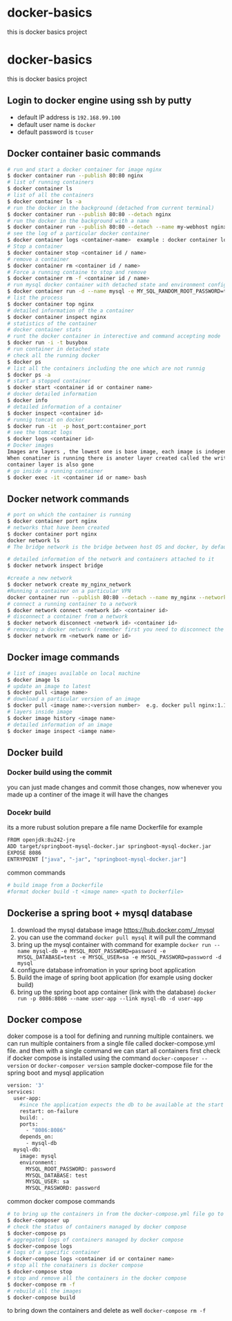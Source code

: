 # docker-basics
this is docker basics project

# docker-basics
this is docker basics project 

## Login to docker engine using ssh by putty
- default IP address is `192.168.99.100`
- default user name is `docker`
- default password is `tcuser`

## Docker container basic commands
```sh
# run and start a docker container for image nginx
$ docker container run --publish 80:80 nginx
# list of running containers
$ docker container ls
# list of all the containers
$ docker container ls -a
# run the docker in the background (detached from current terminal)
$ docker container run --publish 80:80 --detach nginx
# run the docker in the background with a name
$ docker container run --publish 80:80 --detach --name my-webhost nginx
# see the log of a particular docker container
$ docker container logs <container-name>  example : docker container logs my-webhost
# Stop a container 
$ docker container stop <container id / name>
# remove a container
$ docker container rm <container id / name>
# Force a running containe to stop and remove
$ docker container rm -f <container id / name>
# run mysql docker container with detached state and environment configuration as random password	
$ docker container run -d --name mysql -e MY_SQL_RANDOM_ROOT_PASSWORD=true mysql
# list the process 
$ docker container top nginx
# detailed information of the a container
$ docker container inspect nginx
# statistics of the container
# docker container stats
# runt the docker container in interective and command accepting mode
$ docker run -i -t busybox
# run container in detached state
# check all the running docker
$ docker ps
# list all the containers including the one which are not runnig
$ docker ps -a
# start a stopped container
$ docker start <container id or container name>
# docker detailed information
$ docker info
# detailed information of a container
$ docker inspect <container id>
# runnig tomcat on docker
$ docker run -it  -p host_port:container_port
# see the tomcat logs
$ docker logs <container id>
# Docker images
Images are layers , the lowest one is base image, each image is independent and docker pulls these one by one.
When conatiner is running there is anoter layer created called the writable container layer. when container gets off the writable
container layer is also gone
# go inside a running container
$ docker exec -it <container id or name> bash
```

## Docker network commands
```sh
# port on which the container is running
$ docker container port nginx
# networks that have been created
$ docker container port nginx
docker network ls
# The bridge network is the bridge between host OS and docker, by default all containers are attached to the host network

# detailed information of the network and containers attached to it
$ docker network inspect bridge

#create a new network
$ docker network create my_nginx_network 
#Running a container on a particular VPN
docker container run --publish 80:80 --detach --name my_nginx --network my_nginx_app nginx
# connect a running container to a network
$ docker network connect <network id> <container id>
# disconnect a container from a network
$ docker network disconnect <network id> <container id>
# removing a docker network (remember first you need to disconnect the container from this network)
$ docker network rm <network name or id>
```

## Docker image commands
```sh
# list of images available on local machine
$ docker image ls
# update an image to latest
$ docker pull <image name>
# download a particular version of an image
$ docker pull <image name>:<version number>  e.g. docker pull nginx:1.11.9
# layers inside image
$ docker image history <image name>
# detailed information of an image
$ docker image inspect <iamge name>
```

## Docker build 
### Docker build using the commit 
you can just made changes and commit those changes, now whenever you made up a continer of the image it will have the changes
### Docekr build 
its a more rubust solution prepare a file name Dockerfile
for example 
```sh
FROM openjdk:8u242-jre
ADD target/springboot-mysql-docker.jar springboot-mysql-docker.jar
EXPOSE 8086
ENTRYPOINT ["java", "-jar", "springboot-mysql-docker.jar"]
```
common commands 

```sh
# build image from a Dockerfile
#format docker build -t <image name> <path to Dockerfile>
```

## Dockerise a spring boot + mysql database
1. download the mysql database image https://hub.docker.com/_/mysql 
2. you can use the command `docker pull mysql` it will pull the command
3. bring up the mysql container with command for example
`docker run --name mysql-db -e MYSQL_ROOT_PASSWORD=password -e MYSQL_DATABASE=test -e MYSQL_USER=sa -e MYSQL_PASSWORD=password -d mysql`
4. configure database infromation in your spring boot application 
5. Build the image of spring boot application (for example using docker build)
6. bring up the spring boot app container (link with the database)
`docker run -p 8086:8086 --name user-app --link mysql-db -d user-app`


## Docker compose
doker compose is a tool for defining and running multiple containers. we can run multiple containers from a single file called docker-compose.yml file. and then with a single command we can start all containers 
first check if docker compose is installed using the command 
`docker-composer --version` or `docker-composer version`
sample docker-compose file for the spring boot and mysql application
```sh
version: '3'
services:
  user-app:
    #since the application expects the db to be available at the start time, so if fails then restart
    restart: on-failure
    build: .
    ports:
      - "8086:8086"
    depends_on:
      - mysql-db
  mysql-db:
    image: mysql
    environment:
      MYSQL_ROOT_PASSWORD: password
      MYSQL_DATABASE: test
      MYSQL_USER: sa
      MYSQL_PASSWORD: password
```
common docker compose commands

```sh
# to bring up the containers in from the docker-compose.yml file go to the directory where it is present. and use command
$ docker-composer up
# check the status of containers managed by docker compose
$ docker-compose ps
# aggregated logs of containers managed by docker compose
$ docker-compose logs
# logs of a specific container
$ docker-compose logs <container id or container name>
# stop all the conatainers is docker compose
$ docker-compose stop
# stop and remove all the containers in the docker compose
$ docker-compose rm -f
# rebuild all the images
$ docker-compose build
```



to bring down the containers and delete as well
`docker-compose rm -f`

